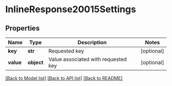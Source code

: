 # InlineResponse20015Settings

## Properties
Name | Type | Description | Notes
------------ | ------------- | ------------- | -------------
**key** | **str** | Requested key | [optional] 
**value** | **object** | Value associated with requested key | [optional] 

[[Back to Model list]](../README.md#documentation-for-models) [[Back to API list]](../README.md#documentation-for-api-endpoints) [[Back to README]](../README.md)


